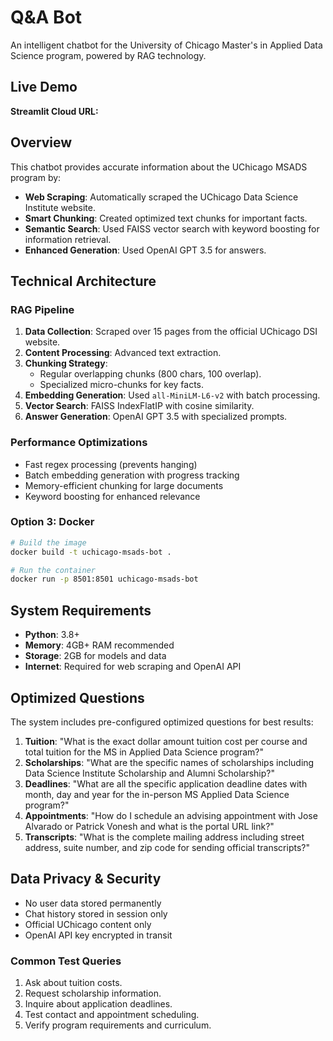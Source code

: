 # Q&A Bot

An intelligent chatbot for the University of Chicago Master's in Applied Data Science program, powered by RAG technology.

## Live Demo

**Streamlit Cloud URL:**

## Overview

This chatbot provides accurate information about the UChicago MSADS program by:

- **Web Scraping**: Automatically scraped the UChicago Data Science Institute website.
- **Smart Chunking**: Created optimized text chunks for important facts.
- **Semantic Search**: Used FAISS vector search with keyword boosting for information retrieval.
- **Enhanced Generation**: Used OpenAI GPT 3.5 for answers.

## Technical Architecture

### RAG Pipeline
1. **Data Collection**: Scraped over 15 pages from the official UChicago DSI website.
2. **Content Processing**: Advanced text extraction.
3. **Chunking Strategy**: 
   - Regular overlapping chunks (800 chars, 100 overlap).
   - Specialized micro-chunks for key facts.
4. **Embedding Generation**: Used `all-MiniLM-L6-v2` with batch processing.
5. **Vector Search**: FAISS IndexFlatIP with cosine similarity.
6. **Answer Generation**: OpenAI GPT 3.5 with specialized prompts.

### Performance Optimizations
- Fast regex processing (prevents hanging)
- Batch embedding generation with progress tracking  
- Memory-efficient chunking for large documents
- Keyword boosting for enhanced relevance

### Option 3: Docker
```bash
# Build the image
docker build -t uchicago-msads-bot .

# Run the container
docker run -p 8501:8501 uchicago-msads-bot
```

## System Requirements

- **Python**: 3.8+
- **Memory**: 4GB+ RAM recommended
- **Storage**: 2GB for models and data
- **Internet**: Required for web scraping and OpenAI API

## Optimized Questions

The system includes pre-configured optimized questions for best results:

1. **Tuition**: "What is the exact dollar amount tuition cost per course and total tuition for the MS in Applied Data Science program?"
2. **Scholarships**: "What are the specific names of scholarships including Data Science Institute Scholarship and Alumni Scholarship?"
3. **Deadlines**: "What are all the specific application deadline dates with month, day and year for the in-person MS Applied Data Science program?"
4. **Appointments**: "How do I schedule an advising appointment with Jose Alvarado or Patrick Vonesh and what is the portal URL link?"
5. **Transcripts**: "What is the complete mailing address including street address, suite number, and zip code for sending official transcripts?"

## Data Privacy & Security

- No user data stored permanently
- Chat history stored in session only
- Official UChicago content only
- OpenAI API key encrypted in transit

### Common Test Queries
1. Ask about tuition costs.
2. Request scholarship information.
3. Inquire about application deadlines.
4. Test contact and appointment scheduling.
5. Verify program requirements and curriculum.
